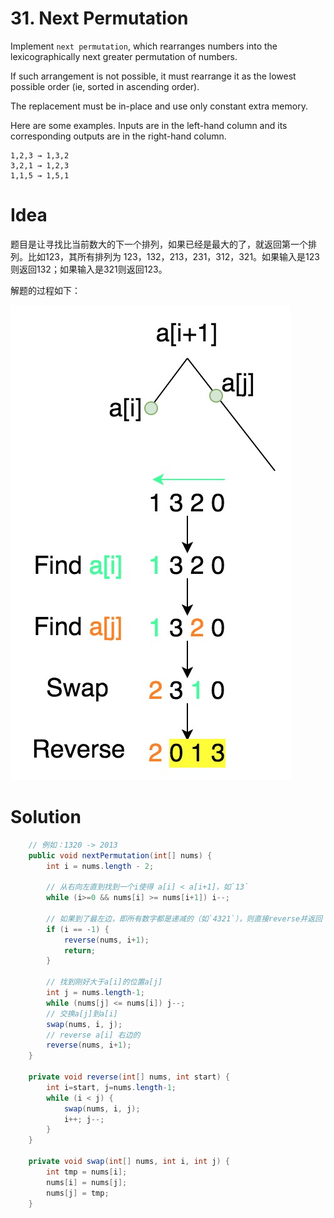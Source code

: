 # 31. Next Permutation

Implement `next permutation`, which rearranges numbers into the lexicographically next greater permutation of numbers.

If such arrangement is not possible, it must rearrange it as the lowest possible order (ie, sorted in ascending order).

The replacement must be in-place and use only constant extra memory.

Here are some examples. Inputs are in the left-hand column and its corresponding outputs are in the right-hand column.

```
1,2,3 → 1,3,2
3,2,1 → 1,2,3
1,1,5 → 1,5,1
```

# Idea

题目是让寻找比当前数大的下一个排列，如果已经是最大的了，就返回第一个排列。比如123，其所有排列为 123，132，213，231，312，321。如果输入是123则返回132；如果输入是321则返回123。

解题的过程如下：

![](./_image/2018-12-28-17-28-11.jpg)

# Solution

```java
    // 例如：1320 -> 2013
    public void nextPermutation(int[] nums) {
        int i = nums.length - 2;

        // 从右向左直到找到一个i使得 a[i] < a[i+1]，如`13`
        while (i>=0 && nums[i] >= nums[i+1]) i--;

        // 如果到了最左边，即所有数字都是递减的（如`4321`），则直接reverse并返回
        if (i == -1) {
            reverse(nums, i+1);
            return;
        }

        // 找到刚好大于a[i]的位置a[j]
        int j = nums.length-1;
        while (nums[j] <= nums[i]) j--;
        // 交换a[j]到a[i]
        swap(nums, i, j);
        // reverse a[i] 右边的
        reverse(nums, i+1);
    }

    private void reverse(int[] nums, int start) {
        int i=start, j=nums.length-1;
        while (i < j) {
            swap(nums, i, j);
            i++; j--;
        }
    }

    private void swap(int[] nums, int i, int j) {
        int tmp = nums[i];
        nums[i] = nums[j];
        nums[j] = tmp;
    }
```